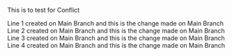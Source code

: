 This is to test for Conflict

Line 1 created on Main Branch and this is the change made on Main Branch
Line 2 created on Main Branch and this is the change made on Main Branch
Line 3 created on Main Branch and this is the change made on Main Branch
Line 4 created on Main Branch and this is the change made on Main Branch